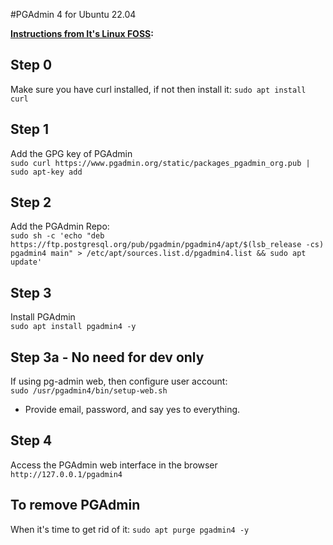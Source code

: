 #PGAdmin 4 for Ubuntu 22.04

**[Instructions from It's Linux FOSS](https://itslinuxfoss.com/install-pgadmin-ubuntu-22-04/):**
## Step 0
Make sure you have curl installed, if not then install it:
`sudo apt install curl`

## Step 1
Add the GPG key of PGAdmin\
`sudo curl https://www.pgadmin.org/static/packages_pgadmin_org.pub | sudo apt-key add`

## Step 2
Add the PGAdmin Repo:\
`sudo sh -c 'echo "deb https://ftp.postgresql.org/pub/pgadmin/pgadmin4/apt/$(lsb_release -cs) pgadmin4 main" > /etc/apt/sources.list.d/pgadmin4.list && sudo apt update'`

## Step 3
Install PGAdmin\
`sudo apt install pgadmin4 -y`

## Step 3a - No need for dev only
If using pg-admin web, then configure user account:\
`sudo /usr/pgadmin4/bin/setup-web.sh`
- Provide email, password, and say yes to everything.

## Step 4
Access the PGAdmin web interface in the browser\
`http://127.0.0.1/pgadmin4`

## To remove PGAdmin
When it's time to get rid of it:
`sudo apt purge pgadmin4 -y`